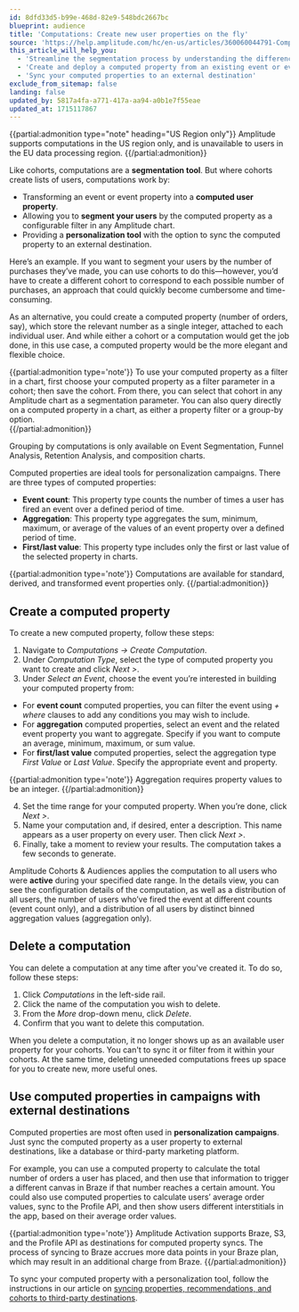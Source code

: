```yaml
---
id: 8dfd33d5-b99e-468d-82e9-548bdc2667bc
blueprint: audience
title: 'Computations: Create new user properties on the fly'
source: 'https://help.amplitude.com/hc/en-us/articles/360060044791-Computations-Create-new-user-properties-on-the-fly'
this_article_will_help_you:
  - 'Streamline the segmentation process by understanding the difference between computations and cohorts'
  - 'Create and deploy a computed property from an existing event or event property'
  - 'Sync your computed properties to an external destination'
exclude_from_sitemap: false
landing: false
updated_by: 5817a4fa-a771-417a-aa94-a0b1e7f55eae
updated_at: 1715117867
---
```

{{partial:admonition type="note" heading="US Region only"}}
Amplitude supports computations in the US region only, and is unavailable to users in the EU data processing region.
{{/partial:admonition}}

Like cohorts, computations are a **segmentation tool**. But where cohorts create lists of users, computations work by: 

* Transforming an event or event property into a **computed user property**.
* Allowing you to **segment your users** by the computed property as a configurable filter in any Amplitude chart.
* Providing a **personalization tool** with the option to sync the computed property to an external destination.

Here’s an example. If you want to segment your users by the number of purchases they’ve made, you can use cohorts to do this—however, you’d have to create a different cohort to correspond to each possible number of purchases, an approach that could quickly become cumbersome and time-consuming.

As an alternative, you could create a computed property (number of orders, say), which store the relevant number as a single integer, attached to each individual user. And while either a cohort or a computation would get the job done, in this use case, a computed property would be the more elegant and flexible choice.

{{partial:admonition type='note'}}
To use your computed property as a filter in a chart, first choose your computed property as a filter parameter in a cohort; then save the cohort. From there, you can select that cohort in any Amplitude chart as a segmentation parameter. You can also query directly on a computed property in a chart, as either a property filter or a group-by option.  
{{/partial:admonition}}
  
Grouping by computations is only available on Event Segmentation, Funnel Analysis, Retention Analysis, and composition charts.

Computed properties are ideal tools for personalization campaigns. There are three types of computed properties:

* **Event count**: This property type counts the number of times a user has fired an event over a defined period of time.
* **Aggregation**: This property type aggregates the sum, minimum, maximum, or average of the values of an event property over a defined period of time.
* **First/last value**: This property type includes only the first or last value of the selected property in charts.

{{partial:admonition type='note'}}
Computations are available for standard, derived, and transformed event properties only.
{{/partial:admonition}}

## Create a computed property

To create a new computed property, follow these steps:

1. Navigate to *Computations → Create Computation*.
2. Under *Computation Type*, select the type of computed property you want to create and click *Next >*.
3. Under *Select an Event*, choose the event you’re interested in building your computed property from:

* For **event count** computed properties, you can filter the event using *+ where* clauses to add any conditions you may wish to include.
* For **aggregation** computed properties, select an event and the related event property you want to aggregate. Specify if you want to compute an average, minimum, maximum, or sum value.
* For **first/last value** computed properties, select the aggregation type *First Value* or *Last Value*. Specify the appropriate event and property.

{{partial:admonition type='note'}}
Aggregation requires property values to be an integer.
{{/partial:admonition}}

4. Set the time range for your computed property. When you’re done, click *Next >*.
5. Name your computation and, if desired, enter a description. This name appears as a user property on every user. Then click *Next >*.
6. Finally, take a moment to review your results. The computation takes a few seconds to generate.

Amplitude Cohorts & Audiences applies the computation to all users who were **active** during your specified date range. In the details view, you can see the configuration details of the computation, as well as a distribution of all users, the number of users who’ve fired the event at different counts (event count only), and a distribution of all users by distinct binned aggregation values (aggregation only).

## Delete a computation

You can delete a computation at any time after you've created it. To do so, follow these steps:

1. Click *Computations* in the left-side rail.
2. Click the name of the computation you wish to delete.
3. From the *More* drop-down menu, click *Delete*.
4. Confirm that you want to delete this computation.

When you delete a computation, it no longer shows up as an available user property for your cohorts. You can't to sync it or filter from it within your cohorts. At the same time, deleting unneeded computations frees up space for you to create new, more useful ones.

## Use computed properties in campaigns with external destinations

Computed properties are most often used in **personalization campaigns**. Just sync the computed property as a user property to external destinations, like a database or third-party marketing platform.

For example, you can use a computed property to calculate the total number of orders a user has placed, and then use that information to trigger a different canvas in Braze if that number reaches a certain amount. You could also use computed properties to calculate users’ average order values, sync to the Profile API, and then show users different interstitials in the app, based on their average order values.

{{partial:admonition type='note'}}
Amplitude Activation supports Braze, S3, and the Profile API as destinations for computed property syncs. The process of syncing to Braze accrues more data points in your Braze plan, which may result in an additional charge from Braze.
{{/partial:admonition}}

To sync your computed property with a personalization tool, follow the instructions in our article on [syncing properties, recommendations, and cohorts to third-party destinations](/docs/cdp/audiences/third-party-syncs).